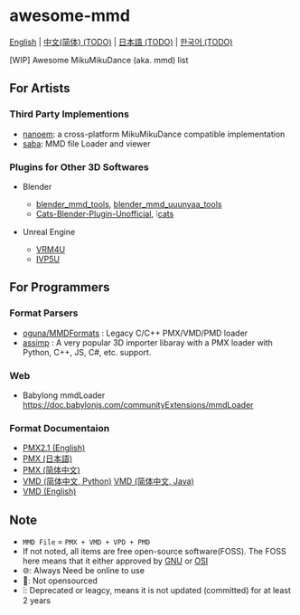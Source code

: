 # awesome-mmd
[English](README.md) | [中文(简体) (TODO)](README.zh-Hans.md) | [日本語 (TODO)](README.ja.md) | [한국어 (TODO)](README.ko.md)

[WIP] Awesome MikuMikuDance (aka. mmd) list

## For Artists
<!-- ### Format Convertion -->

### Third Party Implementions
- [nanoem](https://github.com/hkrn/nanoem): a cross-platform MikuMikuDance compatible implementation
- [saba](https://github.com/benikabocha/saba): MMD file Loader and viewer

### Plugins for Other 3D Softwares
- Blender
  * [blender_mmd_tools](https://github.com/UuuNyaa/blender_mmd_tools), [blender_mmd_uuunyaa_tools](https://github.com/UuuNyaa/blender_mmd_uuunyaa_tools)
  * [Cats-Blender-Plugin-Unofficial](https://github.com/teamneoneko/Cats-Blender-Plugin-Unofficial-), ❕[cats](https://github.com/absolute-quantum/cats-blender-plugin)

- Unreal Engine
  * [VRM4U](https://github.com/ruyo/VRM4U)
  * [IVP5U](https://github.com/NaN-Name-bilbil/IVP5U)

## For Programmers
### Format Parsers
- [oguna/MMDFormats](https://github.com/oguna/MMDFormats) : Legacy C/C++ PMX/VMD/PMD loader
- [assimp](https://github.com/assimp/assimp) : A very popular 3D importer libaray with a PMX loader with Python, C++, JS, C#, etc. support.

### Web
- Babylong mmdLoader https://doc.babylonjs.com/communityExtensions/mmdLoader

### Format Documentaion
- [PMX2.1 (English)](https://gist.github.com/felixjones/f8a06bd48f9da9a4539f)
- [PMX (日本語)](https://w.atwiki.jp/vpvpwiki/pages/284.html)
- [PMX (简体中文)](https://www.jianshu.com/p/d051639b6aed)
- [VMD (简体中文, Python)](https://www.jianshu.com/p/ae312fb53fc3) [VMD (简体中文, Java)](https://blog.csdn.net/haseetxwd/article/details/82821533)
- [VMD (English)](https://mikumikudance.fandom.com/wiki/VMD_file_format)


## Note

- `MMD File` = `PMX + VMD + VPD + PMD`
- If not noted, all items are free open-source software(FOSS). The FOSS here means that it either approved by [GNU](https://www.gnu.org/philosophy/free-sw.en.html#fs-definition) or [OSI](https://opensource.org/osd)
- 🌐: Always Need be online to use
- 🚫: Not opensourced
- ❕: Deprecated or leagcy, means it is not updated (committed) for at least 2 years

